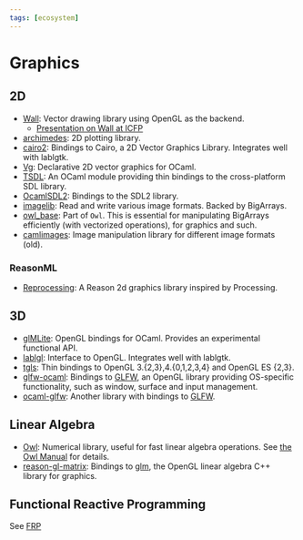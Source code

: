 ```yaml
---
tags: [ecosystem]
---
```


# Graphics

## 2D

* [Wall](https://github.com/let-def/wall):
Vector drawing library using OpenGL as the backend.
  * [Presentation on Wall at ICFP](https://www.youtube.com/watch?v=bQB8kBkHxjk)
* [archimedes](http://archimedes.forge.ocamlcore.org/):
2D plotting library.
* [cairo2](https://github.com/Chris00/ocaml-cairo):
Bindings to Cairo, a 2D Vector Graphics Library. Integrates well with lablgtk.
* [Vg](https://github.com/dbuenzli/vg):
Declarative 2D vector graphics for OCaml.
* [TSDL](http://erratique.ch/software/tsdl):
An OCaml module providing thin bindings to the cross-platform SDL library.
* [OcamlSDL2](https://github.com/fccm/OCamlSDL2):
Bindings to the SDL2 library.
* [imagelib](https://github.com/rlepigre/ocaml-imagelib):
Read and write various image formats. Backed by BigArrays.
* [owl_base](https://github.com/owlbarn/owl):
Part of `Owl`. This is essential for manipulating BigArrays efficiently (with vectorized operations),
for graphics and such.
* [camlimages](https://bitbucket.org/camlspotter/camlimages):
Image manipulation library for different image formats (old).

### ReasonML

* [Reprocessing](https://github.com/Schmavery/reprocessing):
A Reason 2d graphics library inspired by Processing.

## 3D

* [glMLite](http://www.linux-nantes.org/~fmonnier/OCaml/GL/):
OpenGL bindings for OCaml. Provides an experimental functional API.
* [lablgl](https://forge.ocamlcore.org/projects/lablgl/):
Interface to OpenGL. Integrates well with lablgtk.
* [tgls](http://erratique.ch/software/tgls):
Thin bindings to OpenGL 3.{2,3},4.{0,1,2,3,4} and OpenGL ES {2,3}.
* [glfw-ocaml](https://github.com/SylvainBoilard/GLFW-OCaml):
Bindings to [GLFW](https://www.glfw.org/), an OpenGL library providing OS-specific
functionality, such as window, surface and input management.
* [ocaml-glfw](https://github.com/rizo/ocaml-glfw):
Another library with bindings to [GLFW](https://www.glfw.org/).

## Linear Algebra

* [Owl](https://github.com/owlbarn/owl):
Numerical library, useful for fast linear algebra operations.
See [the Owl Manual](https://ocaml.xyz) for details.
* [reason-gl-matrix](https://github.com/bryphe/reason-gl-matrix):
Bindings to [glm](https://github.com/g-truc/glm),
the OpenGL linear algebra C++ library for graphics.

## Functional Reactive Programming
See [FRP](frp.md)
